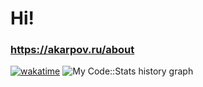 # Hi!
### <https://akarpov.ru/about>

[![wakatime](https://wakatime.com/badge/user/88d1cbde-21c1-42c0-98a3-b3c83e808037.svg)](https://wakatime.com/@88d1cbde-21c1-42c0-98a3-b3c83e808037)
![My Code::Stats history graph](https://codestats-readme.wegfan.cn/history-graph/username)
